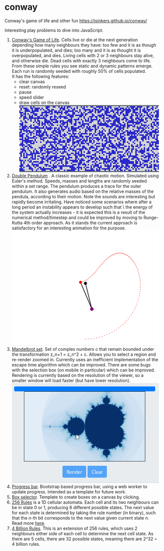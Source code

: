 # conway
Conway's game of life and other fun https://jsinkers.github.io/conway/

Interesting play problems to dive into JavaScript.
  
1. [Conway's Game of Life](conway.html). 
Cells live or die at the next generation depending how many neighbours they have: too few and it is as though it is underpopulated, and dies; too many and it is as thought it is overpopulated, and dies.  Living cells with 2 or 3 neighbours stay alive, and otherwise die.  Dead cells with exactly 3 neighbours come to life.  From these simple rules you see static and dynamic patterns emerge.  Each run is randomly seeded with roughly 50% of cells populated.    
It has the following features:
    * clear canvas
    * reset: randomly reseed
    * pause
    * speed slider
    * draw cells on the canvas
 ![Conway's Game of Life](docs/conway.gif)
2. [Double Pendulum](double_pendulum.html) . A classic example of chaotic motion. Simulated using Euler's method. Speeds, masses and lengths are randomly seeded within a set range.  The pendulum produces a trace for the outer pendulum.  It also generates audio based on the relative masses of the pendula, according to their motion.  Note the sounds are interesting but rapidly become irritating.  Have noticed some scenarios where after a long period an instability appears to develop such that \ the energy of the system actually increases - it is expected this is a result of the numerical method/timestep and could be improved by moving to Runge-Kutta 4th order approach.  As it stands the current approach is satisfactory for an interesting animation for the purpose. 
![Double pendulum](docs/double_pendulum.gif)
3. [Mandelbrot set](mandelbrot.html).  Set of complex numbers c that remain bounded under the transformation z_n+1 = z_n^2 + c.  Allows you to select a region and re-render zoomed in.  Currently uses an inefficient implementation of the escape time algorithm which can be improved.  There are some bugs with the selection box (on mobile in particular) which can be improved.  Rendering is currently based on the resolution of the viewer, so a smaller window will load faster (but have lower resolution).
![Mandelbrot Set](docs/mandelbrot.gif)
4. [Progress bar](progress_bar.html). Bootstrap based progress bar, using a web worker to update progress.  Intended as a template for future work.
5. [Box selector](box_selector.html). Template to create boxes on a canvas by clicking.
6. [256 Rules](https://jsinkers.github.io/conway/rule.html) is a 1D cellular automata.  Each cell and its two neighbours can be in state 0 or 1, producing
  8 different possible states.  The next value for each state is determined by taking the rule number (in binary), such that the 
  $n$-th bit corresponds to the next value given current state $n$.  Read more [here](https://plato.stanford.edu/entries/cellular-automata/supplement.html).
7. [4 Billion Rules](https://jsinkers.github.io/conway/rule-extended.html). This is an extension of 256 rules, which uses 2 neighbours either side of each cell
  to determine the next cell state.  As there are 5 cells, there are 32 possible states, meaning there are 2^32 ~ 4 billion rules.
